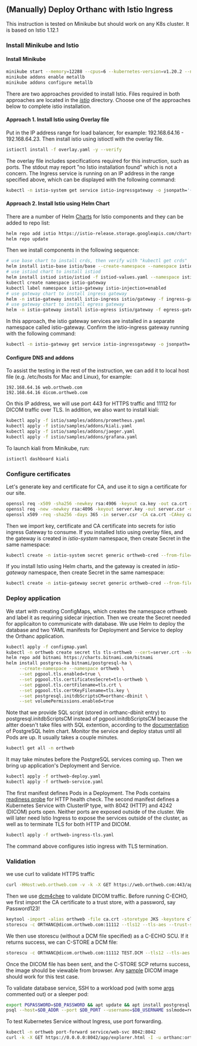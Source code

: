 
## (Manually) Deploy Orthanc with Istio Ingress

This instruction is tested on Minikube but should work on any K8s cluster. It is based on Istio 1.12.1

### Install Minikube and Istio

#### Install Minikube
```sh
minikube start --memory=12288 --cpus=6 --kubernetes-version=v1.20.2 --nodes 3 --container-runtime=containerd --driver=hyperkit --disk-size=150g
minikube addons enable metallb
minikube addons configure metallb
```
There are two approaches provided to install Istio. Files required in both approaches are located in the *[istio](https://github.com/digihunch/korthweb/tree/main/manual/istio)* directory. Choose one of the approaches below to complete istio installation.

#### Approach 1. Install Istio using Overlay file
Put in the IP address range for load balancer, for example: 192.168.64.16 - 192.168.64.23. Then install istio using istioctl with the overlay file.

```sh
istioctl install -f overlay.yaml -y --verify
```
The overlay file includes specifications required for this instruction, such as ports. The stdout may report "no Istio installation found" which is not a concern. The Ingress service is running on an IP address in the range specified above, which can be displayed with the following command:
```sh
kubectl -n istio-system get service istio-ingressgateway -o jsonpath='{.status.loadBalancer.ingress[0].ip}'
```

#### Approach 2. Install Istio using Helm Chart
There are a number of Helm [Charts](https://artifacthub.io/packages/search?org=istio) for Istio components and they can be added to repo list:
```sh
helm repo add istio https://istio-release.storage.googleapis.com/charts
helm repo update
```
Then we install components in the following sequence:
```sh
# use base chart to install crds, then verify with "kubectl get crds"
helm install istio-base istio/base --create-namespace --namespace istio-system
# use istiod chart to install istiod
helm install istiod istio/istiod -f istiod-values.yaml --namespace istio-system --wait
kubectl create namespace istio-gateway
kubectl label namespace istio-gateway istio-injection=enabled
# use gateway chart to install ingress gateway
helm -n istio-gateway install istio-ingress istio/gateway -f ingress-gateway-values.yaml
# use gateway chart to install egress gateway
helm -n istio-gateway install istio-egress istio/gateway -f egress-gateway-values.yaml
```
In this approach, the istio gateway services are installed in a separate namespace called istio-gateway. Confirm the istio-ingress gateway running with the following command:
```sh
kubectl -n istio-gateway get service istio-ingressgateway -o jsonpath='{.status.loadBalancer.ingress[0].ip}'
```
#### Configure DNS and addons
To assist the testing in the rest of the instruction, we can add it to local host file (e.g. /etc/hosts for Mac and Linux), for example:
```
192.168.64.16 web.orthweb.com
192.168.64.16 dicom.orthweb.com
```
On this IP address, we will use port 443 for HTTPS traffic and 11112 for DICOM traffic over TLS. In addition, we also want to install kiali:
```sh
kubectl apply -f istio/samples/addons/prometheus.yaml
kubectl apply -f istio/samples/addons/kiali.yaml
kubectl apply -f istio/samples/addons/jaeger.yaml
kubectl apply -f istio/samples/addons/grafana.yaml
```
To launch kiali from Minikube, run:  
```sh
istioctl dashboard kiali
```
### Configure certificates
Let's generate key and certificate for CA, and use it to sign a certificate for our site.
```sh
openssl req -x509 -sha256 -newkey rsa:4906 -keyout ca.key -out ca.crt -days 356 -nodes -subj '/CN=Health Certificate Authority'
openssl req -new -newkey rsa:4096 -keyout server.key -out server.csr -nodes -subj '/CN=*.orthweb.com'
openssl x509 -req -sha256 -days 365 -in server.csr -CA ca.crt -CAkey ca.key -set_serial 01 -out server.crt
```
Then we import key, certificate and CA certificate into secrets for istio ingress Gateway to consume. If you installed Istio using overlay files, and the gateway is created in *istio-system* namespace, then create Secret in the same namespace:
```sh
kubectl create -n istio-system secret generic orthweb-cred --from-file=tls.key=server.key --from-file=tls.crt=server.crt --from-file=ca.crt=ca.crt
```
If you install Istio using Helm charts, and the gateway is created in *istio-gateway* namespace, then create Secret in the same namespace:
```sh
kubectl create -n istio-gateway secret generic orthweb-cred --from-file=tls.key=server.key --from-file=tls.crt=server.crt --from-file=ca.crt=ca.crt
```

### Deploy application
We start with creating ConfigMaps, which creates the namespace orthweb and label it as requiring sidecar injection. Then we create the Secret needed for applicaiton to communicate with database. We use Helm to deploy the database and two YAML manifests for Deployment and Service to deploy the Orthanc application.
```sh
kubectl apply -f configmap.yaml
kubectl -n orthweb create secret tls tls-orthweb --cert=server.crt --key=server.key
helm repo add bitnami https://charts.bitnami.com/bitnami
helm install postgres-ha bitnami/postgresql-ha \
     --create-namespace --namespace orthweb \
     --set pgpool.tls.enabled=true \
     --set pgpool.tls.certificatesSecret=tls-orthweb \
     --set pgpool.tls.certFilename=tls.crt \
     --set pgpool.tls.certKeyFilename=tls.key \
     --set postgresql.initdbScriptsCM=orthanc-dbinit \
     --set volumePermissions.enabled=true
```
Note that we provide SQL script (stored in orthanc-dbinit entry) to postgresql.initdbScriptsCM instead of pgpool.initdbScriptsCM because the altter doesn't take files with SQL extention, according to the [documentation](https://artifacthub.io/packages/helm/bitnami/postgresql-ha) of PostgreSQL helm chart.
Monitor the service and deploy status until all Pods are up. It usually takes a couple minutes.
```sh
kubectl get all -n orthweb
```
It may take minutes before the PostgreSQL services coming up. Then we bring up application's Deployment and Service.
```sh
kubectl apply -f orthweb-deploy.yaml
kubectl apply -f orthweb-service.yaml
```
The first manifest defines Pods in a Deployment. The Pods contains [readiness probe](https://stackoverflow.com/questions/33484942/how-to-use-basic-authentication-in-a-http-liveness-probe-in-kubernetes) for HTTP health check. The second manifest defines a Kubernetes Service with ClusterIP type,  with 8042 (HTTP) and 4242 (DICOM) ports open. Neither ports are exposed outside of the cluster. We will later need Istio Ingress to expose the services outside of the cluster, as well as to terminate TLS for both HTTP and DICOM.
```sh
kubectl apply -f orthweb-ingress-tls.yaml
```
The command above configures istio ingress with TLS termination. 


### Validation

we use curl to validate HTTPS traffic
```sh
curl -HHost:web.orthweb.com -v -k -X GET https://web.orthweb.com:443/app/explorer.html -u orthanc:orthanc --cacert ca.crt

```
Then we use [dcm4chee](https://github.com/dcm4che/dcm4che/releases) to validate DICOM traffic. Before running C-ECHO, we first import the CA certificate to a trust store, with a password, say Password123!
```sh
keytool -import -alias orthweb -file ca.crt -storetype JKS -keystore client.truststore
storescu -c ORTHANC@dicom.orthweb.com:11112 --tls12 --tls-aes --trust-store path/to/client.truststore --trust-store-pass Password123!
```
We then use storescu (without a DCM file specified) as a C-ECHO SCU. If it returns success, we can C-STORE a DCM file:
```sh
storescu -c ORTHANC@dicom.orthweb.com:11112 TEST.DCM --tls12 --tls-aes --trust-store path/to/client.truststore --trust-store-pass Password123!
```
Once the DICOM file has been sent, and the C-STORE SCP returns success, the image should be viewable from browser. Any [sample](http://www.rubomedical.com/dicom_files/) DICOM image should work for this test case. 

To validate database service, SSH to a workload pod (with some [args](https://kubernetes.io/docs/tasks/inject-data-application/define-command-argument-container/) commented out) or a sleeper pod:
```sh
export PGPASSWORD=$DB_PASSWORD && apt update && apt install postgresql postgresql-contrib
psql --host=$DB_ADDR --port $DB_PORT --username=$DB_USERNAME sslmode=require
```

To test Kubernetes Service without Ingress, use port forwarding. 
```sh
kubectl -n orthweb port-forward service/web-svc 8042:8042
curl -k -X GET https://0.0.0.0:8042/app/explorer.html -I -u orthanc:orthanc
```

